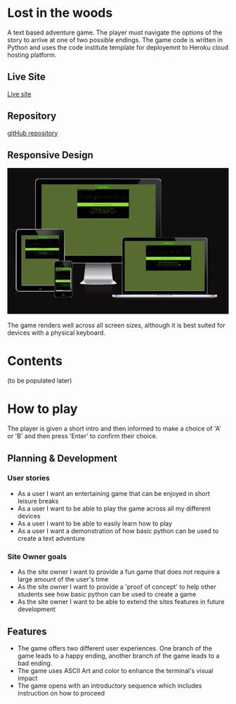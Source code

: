 # Lost in the woods

A text based adventure game. The player must navigate the options of the story to arrive at one of two possible endings. The game code is written in Python and uses the code institute template for deployemnt to Heroku cloud hosting platform.

## Live Site

[Live site](https://lost-in-the-woods-1-711f21f2979a.herokuapp.com/)

## Repository

[gitHub repository](https://github.com/Braxxian/Lost-in-the-woods)

## Responsive Design

![Am I Responsive](README_Docs/amiresponsive.JPG)

The game renders well across all screen sizes, although it is best suited for devices with a physical keyboard.
# Contents

(to be populated later)

# How to play

The player is given a short intro and then informed to make a choice of 'A' or 'B' and then press 'Enter' to confirm their choice.

## Planning & Development
### User stories

* As a user I want an entertaining game that can be enjoyed in short leisure breaks
* As a user I want to be able to play the game across all my different devices
* As a user I want to be able to easily learn how to play
* As a user I want a demonstration of how basic python can be used to create a text adventure

### Site Owner goals

* As the site owner I want to provide a fun game that does not require a large amount of the user's time
* As the site owner I want to provide a 'proof of concept' to help other students see how basic python can be used to create a game
* As the site owner I want to be able to extend the sites features in future development

## Features

* The game offers two different user experiences. One branch of the game leads to a happy ending, another branch of the game leads to a bad ending.
* The game uses ASCII Art and color to enhance the terminal's visual impact
* The game opens with an introductory sequence which includes instruction on how to proceed




